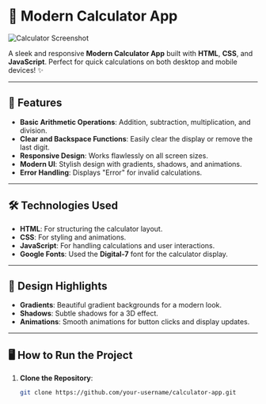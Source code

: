 # 🧮 Modern Calculator App

![Calculator Screenshot](https://github.com/your-username/calculator-app/blob/main/calculator-screenshot.png)

A sleek and responsive **Modern Calculator App** built with **HTML**, **CSS**, and **JavaScript**. Perfect for quick calculations on both desktop and mobile devices! ✨

---

## 🚀 Features

- **Basic Arithmetic Operations**: Addition, subtraction, multiplication, and division.
- **Clear and Backspace Functions**: Easily clear the display or remove the last digit.
- **Responsive Design**: Works flawlessly on all screen sizes.
- **Modern UI**: Stylish design with gradients, shadows, and animations.
- **Error Handling**: Displays "Error" for invalid calculations.

---

## 🛠️ Technologies Used

- **HTML**: For structuring the calculator layout.
- **CSS**: For styling and animations.
- **JavaScript**: For handling calculations and user interactions.
- **Google Fonts**: Used the **Digital-7** font for the calculator display.

---

## 🎨 Design Highlights

- **Gradients**: Beautiful gradient backgrounds for a modern look.
- **Shadows**: Subtle shadows for a 3D effect.
- **Animations**: Smooth animations for button clicks and display updates.

---

## 🖥️ How to Run the Project

1. **Clone the Repository**:
   ```bash
   git clone https://github.com/your-username/calculator-app.git
